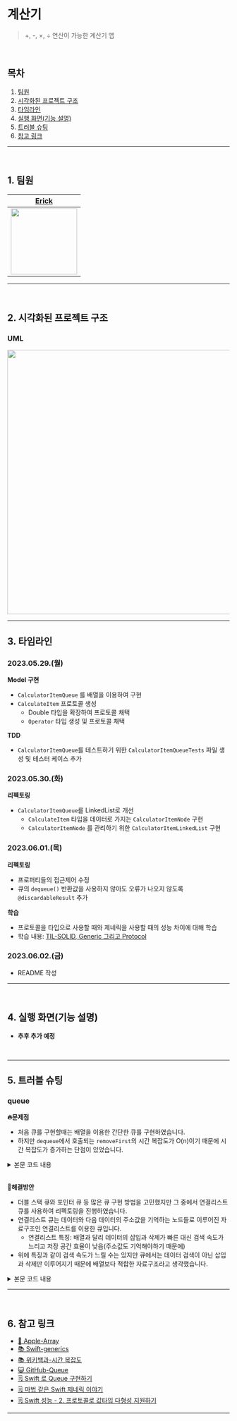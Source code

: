 # 계산기

> +, -, ×, ÷ 연산이 가능한 계산기 앱

</br>

## 목차

1. [팀원](#1.)
2. [시각화된 프로젝트 구조](#2.)
3. [타임라인](#3.)
4. [실행 화면(기능 설명)](#4.)
5. [트러블 슈팅](#5.)
6. [참고 링크](#6.)

---

</br>

<a id="1."></a>

## 1. 팀원

| [Erick](https://github.com/h-suo) |
| :---: |
| <img src="https://user-images.githubusercontent.com/109963294/235300758-fe15d3c5-e312-41dd-a9dd-d61e0ab354cf.png" height="150"/> | 

---

<a id="2."></a>

</br>

## 2. 시각화된 프로젝트 구조

### UML

<img src="https://github.com/h-suo/ios-calculator-app/assets/109963294/2d65f2ba-ce48-4a0e-9e08-2d32aa6070f4" height="600"/>

</br>

---

<a id="3."></a>

## 3. 타임라인

### **2023.05.29.(월)**
**Model 구현**
- `CalculatorItemQueue` 를 배열을 이용하여 구현
- `CalculateItem` 프로토콜 생성
    - Double 타입을 확장하여 프로토콜 채택
    - `Operator` 타입 생성 및 프로토콜 채택

**TDD**
- `CalculatorItemQueue`를 테스트하기 위한 `CalculatorItemQueueTests` 파일 생성 및 테스터 케이스 추가

### **2023.05.30.(화)**
**리펙토링**
- `CalculatorItemQueue`를 LinkedList로 개선
    - `CalculateItem` 타입을 데이터로 가지는 `CalculatorItemNode` 구현
    - `CalculatorItemNode` 를 관리하기 위한 `CalculatorItemLinkedList` 구현

### **2023.06.01.(목)**
**리펙토링**
- 프로퍼티들의 접근제어 수정
- 큐의 `dequeue()` 반환값을 사용하지 않아도 오류가 나오지 않도록 `@discardableResult` 추가

**학습**
- 프로토콜을 타입으로 사용할 때와 제네릭을 사용할 때의 성능 차이에 대해 학습
- 학습 내용: [TIL-SOLID, Generic 그리고 Protocol](https://github.com/h-suo/TIL/blob/main/2023.06/06.01%20SOLID%2C%20Generic%20그리고%20Protocol.md)

### **2023.06.02.(금)**
- README 작성

---

</br>

<a id="4."></a>

## 4. 실행 화면(기능 설명)

- **추후 추가 예정**

</br>

---

<a id="5."></a>

## 5. 트러블 슈팅

### queue

**🔥문제점**
- 처음 큐를 구현할때는 배열을 이용한 간단한 큐를 구현하였습니다.
- 하지만 `dequeue`에서 호출되는 `removeFirst`의 시간 복잡도가 O(n)이기 때문에 시간 복잡도가 증가하는 단점이 있었습니다.

<details>
<summary>본문 코드 내용</summary>
    
</br>

```swift
struct CalculatorItemQueue {
    var queue: [CalculateItem] = []
    
    func count() -> Int {
        return queue.count
    }
    
    func isEmpty() -> Bool {
        return queue.isEmpty
    }
    
    mutating func enqueue(_ calculateItem: CalculateItem) {
        queue.append(calculateItem)
    }
    
    mutating func dequeue() -> CalculateItem? {
        return queue.isEmpty ? nil : queue.removeFirst()
    }
}
```

</details>

</br>

**🧯해결방안**
- 더블 스택 큐와 포인터 큐 등 많은 큐 구현 방법을 고민했지만 그 중에서 연결리스트 큐를 사용하여 리펙토링을 진행하였습니다.
- 연결리스트 큐는 데이터와 다음 데이터의 주소값을 기억하는 노드들로 이루어진 자료구조인 연결리스트를 이용한 큐입니다.
    - 연결리스트 특징: 배열과 달리 데이터의 삽입과 삭제가 빠른 대신 검색 속도가 느리고 저장 공간 효율이 낮음(주소값도 기억해야하기 때문에)
- 위에 특징과 같이 검색 속도가 느릴 수는 있지만 큐에서는 데이터 검색이 아닌 삽입과 삭제만 이루어지기 때문에 배열보다 적합한 자료구조라고 생각했습니다.

<details>
<summary>본문 코드 내용</summary>
    
</br>

**CalculatorItemNode**
```swift
class CalculatorItemNode {
    var item: CalculateItem
    var next: CalculatorItemNode? = nil
    
    init(item: CalculateItem) {
        self.item = item
    }
}
```

**CalculatorItemLinkedList**
```swift
struct CalculatorItemLinkedList {
    var head: CalculatorItemNode?
    var tail: CalculatorItemNode?
    var count = 0
    
    mutating func append(_ calculatorItemNode: CalculatorItemNode) {
        if head == nil {
            head = calculatorItemNode
            tail = calculatorItemNode
        } else {
            tail?.next = calculatorItemNode
            tail = calculatorItemNode
        }
        
        count += 1
    }
    
    mutating func removeFirst() -> CalculatorItemNode? {
        guard head != nil else {
            clear()
            return nil
        }
        
        let removeNode = head
        head = head?.next
        count -= 1
        
        if head == nil {
            clear()
        }
        
        return removeNode
    }
    
    mutating func clear() {
        head = nil
        tail = nil
        count = 0
    }
}
```
    
**CalculatorItemQueue**
```swift
struct CalculatorItemQueue {
    private var queue = CalculatorItemLinkedList()
    
    var count: Int {
        return queue.count
    }
    
    var isEmpty: Bool {
        return queue.head == nil
    }
    
    mutating func enqueue(_ calculateItem: CalculateItem) {
        queue.append(CalculatorItemNode(item: calculateItem))
    }
    
    mutating func dequeue() -> CalculateItem? {
        return queue.removeFirst()?.item
    }
    
    mutating func clear() {
        queue.clear()
    }
}
```
    
</details>

---

</br>

<a id="6."></a>

## 6. 참고 링크

- [🍎 Apple-Array](https://developer.apple.com/documentation/swift/array)
- [📚 Swift-generics](https://docs.swift.org/swift-book/documentation/the-swift-programming-language/generics/)
- [📚 위키백과-시간 복잡도](https://ko.wikipedia.org/wiki/시간_복잡도)
- [😺 GitHub-Queue](https://github.com/jeonyeohun/Data-Structures-In-Swift/tree/main/Queue)
- [🗒️ Swift 로 Queue 구현하기](https://trumanfromkorea.tistory.com/37)
- [🗒️ 마법 같은 Swift 제네릭 이야기](https://techblog.zepeto.me/마법-같은-swift-제네릭-이야기-2c222ae2798)
- [🗒️ Swift 성능 - 2. 프로토콜로 값타입 다형성 지원하기](https://velog.io/@yohanblessyou/Apple-Understanding-Swift-Performance-2.-프로토콜로-value-type-다형성-지원하기#-existential-container)

---
